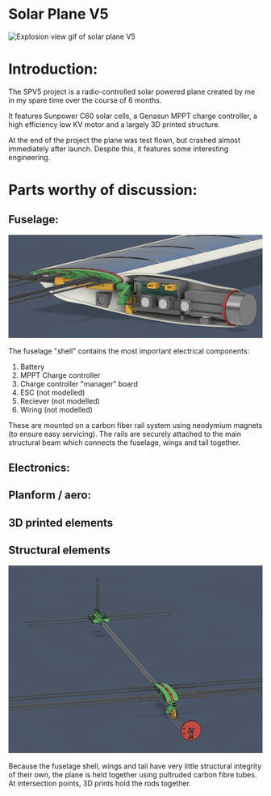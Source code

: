# Solar Plane V5
![Explosion view gif of solar plane V5](https://github.com/Val4evr/Solar-Plane-V5/blob/main/Images/Explosion%20animation.gif)

# Introduction:
The SPV5 project is a radio-controlled solar powered plane created by me in my spare time over the course of 6 months. 

It features Sunpower C60 solar cells, a Genasun MPPT charge controller, a high efficiency low KV motor and a largely 3D printed structure.

At the end of the project the plane was test flown, but crashed almost immediately after launch. Despite this, it features some interesting engineering.

# Parts worthy of discussion:

## Fuselage:
![Side view of the fuselage internals, showing the electronics](https://github.com/Val4evr/Solar-Plane-V5/blob/main/Images/Fuselage%20internals.png)

The fuselage "shell" contains the most important electrical components:

1. Battery
2. MPPT Charge controller
3. Charge controller "manager" board
4. ESC (not modelled)
5. Reciever (not modelled)
6. Wiring (not modelled)

These are mounted on a carbon fiber rail system using neodymium magnets (to ensure easy servicing). The rails are securely attached to the main structural beam which connects the fuselage, wings and tail together. 

## Electronics:

## Planform / aero:

## 3D printed elements


## Structural elements

![Wide view of all the structural frame elements of the plane](https://github.com/Val4evr/Solar-Plane-V5/blob/main/Images/Frame-all.png)

Because the fuselage shell, wings and tail have very little structural integrity of their own, the plane is held together using pultruded carbon fibre tubes. At intersection points, 3D prints hold the rods together. 



 



